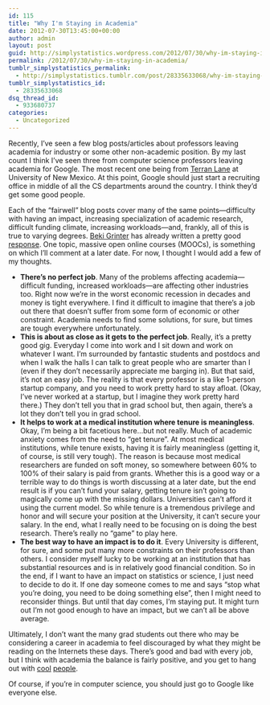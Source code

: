 ```yaml
---
id: 115
title: "Why I'm Staying in Academia"
date: 2012-07-30T13:45:00+00:00
author: admin
layout: post
guid: http://simplystatistics.wordpress.com/2012/07/30/why-im-staying-in-academia
permalink: /2012/07/30/why-im-staying-in-academia/
tumblr_simplystatistics_permalink:
  - http://simplystatistics.tumblr.com/post/28335633068/why-im-staying-in-academia
tumblr_simplystatistics_id:
  - 28335633068
dsq_thread_id:
  - 933680737
categories:
  - Uncategorized
---
```

Recently, I&#8217;ve seen a few blog posts/articles about professors leaving academia for industry or some other non-academic position. By my last count I think I&#8217;ve seen three from computer science professors leaving academia for Google. The most recent one being from <a href="http://cs.unm.edu/~terran/academic_blog/?p=113" target="_blank">Terran Lane</a> at University of New Mexico. At this point, Google should just start a recruiting office in middle of all the CS departments around the country. I think they&#8217;d get some good people.

Each of the &#8220;fairwell&#8221; blog posts cover many of the same points&#8212;difficulty with having an impact, increasing specialization of academic research, difficult funding climate, increasing workloads&#8212;and, frankly, all of this is true to varying degrees. <a href="http://www.cc.gatech.edu/~beki/Beki.html" target="_blank">Beki Grinter</a> has already written a pretty good <a href="http://beki70.wordpress.com/2012/07/26/on-not-leaving-academia/" target="_blank">response</a>. One topic, massive open online courses (MOOCs), is something on which I&#8217;ll comment at a later date. For now, I thought I would add a few of my thoughts.

  * **There&#8217;s no perfect job**. Many of the problems affecting academia&#8212;difficult funding, increased workloads&#8212;are affecting other industries too. Right now we&#8217;re in the worst economic recession in decades and money is tight everywhere. I find it difficult to imagine that there&#8217;s a job out there that doesn&#8217;t suffer from some form of economic or other constraint. Academia needs to find some solutions, for sure, but times are tough everywhere unfortunately.
  * **This is about as close as it gets to the perfect job**. Really, it&#8217;s a pretty good gig. Everyday I come into work and I sit down and work on whatever I want. I&#8217;m surrounded by fantastic students and postdocs and when I walk the halls I can talk to great people who are smarter than I (even if they don&#8217;t necessarily appreciate me barging in). But that said, it&#8217;s not an easy job. The reality is that every professor is a like 1-person startup company, and you need to work pretty hard to stay afloat. (Okay, I&#8217;ve never worked at a startup, but I imagine they work pretty hard there.) They don&#8217;t tell you that in grad school but, then again, there&#8217;s a lot they don&#8217;t tell you in grad school.
  * **It helps to work at a medical institution where tenure is meaningless**. Okay, I&#8217;m being a bit facetious here&#8230;but not really. Much of academic anxiety comes from the need to &#8220;get tenure&#8221;. At most medical institutions, while tenure exists, having it is fairly meaningless (getting it, of course, is still very tough). The reason is because most medical researchers are funded on soft money, so somewhere between 60% to 100% of their salary is paid from grants. Whether this is a good way or a terrible way to do things is worth discussing at a later date, but the end result is if you can&#8217;t fund your salary, getting tenure isn&#8217;t going to magically come up with the missing dollars. Universities can&#8217;t afford it using the current model. So while tenure is a tremendous privilege and honor and will secure your position at the University, it can&#8217;t secure your salary. In the end, what I really need to be focusing on is doing the best research. There&#8217;s really no &#8220;game&#8221; to play here.
  * **The best way to have an impact is to do it**. Every University is different, for sure, and some put many more constraints on their professors than others. I consider myself lucky to be working at an institution that has substantial resources and is in relatively good financial condition. So in the end, if I want to have an impact on statistics or science, I just need to decide to do it. If one day someone comes to me and says &#8220;stop what you&#8217;re doing, you need to be doing something else&#8221;, then I might need to reconsider things. But until that day comes, I&#8217;m staying put. It might turn out I&#8217;m not good enough to have an impact, but we can&#8217;t all be above average.

Ultimately, I don&#8217;t want the many grad students out there who may be considering a career in academia to feel discouraged by what they might be reading on the Internets these days. There&#8217;s good and bad with every job, but I think with academia the balance is fairly positive, and you get to hang out with <a href="http://www.biostat.jhsph.edu/~jleek/" target="_blank">cool</a> <a href="http://rafalab.jhsph.edu/" target="_blank">people</a>. 

Of course, if you&#8217;re in computer science, you should just go to Google like everyone else.